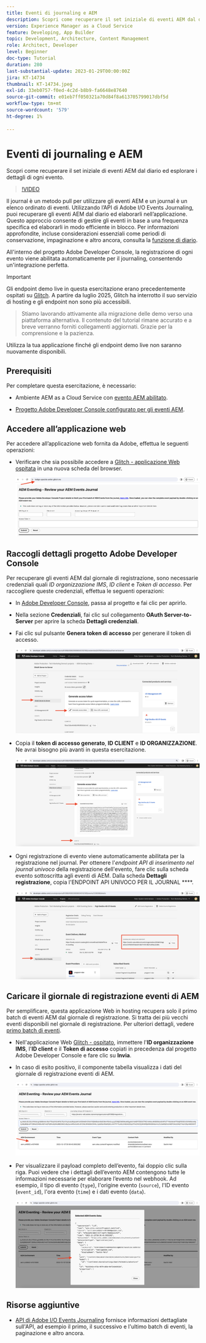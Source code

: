 ```yaml
---
title: Eventi di journaling e AEM
description: Scopri come recuperare il set iniziale di eventi AEM dal diario ed esplorare i dettagli di ogni evento.
version: Experience Manager as a Cloud Service
feature: Developing, App Builder
topic: Development, Architecture, Content Management
role: Architect, Developer
level: Beginner
doc-type: Tutorial
duration: 280
last-substantial-update: 2023-01-29T00:00:00Z
jira: KT-14734
thumbnail: KT-14734.jpeg
exl-id: 33eb0757-f0ed-4c2d-b8b9-fa6648e87640
source-git-commit: e01eb7ff050321a70d84f8a613705799017dbf5d
workflow-type: tm+mt
source-wordcount: '579'
ht-degree: 1%

---
```


# Eventi di journaling e AEM

Scopri come recuperare il set iniziale di eventi AEM dal diario ed esplorare i dettagli di ogni evento.

>[!VIDEO](https://video.tv.adobe.com/v/3427052?quality=12&learn=on)

Il journal è un metodo pull per utilizzare gli eventi AEM e un journal è un elenco ordinato di eventi. Utilizzando l’API di Adobe I/O Events Journaling, puoi recuperare gli eventi AEM dal diario ed elaborarli nell’applicazione. Questo approccio consente di gestire gli eventi in base a una frequenza specifica ed elaborarli in modo efficiente in blocco. Per informazioni approfondite, incluse considerazioni essenziali come periodi di conservazione, impaginazione e altro ancora, consulta la [funzione di diario](https://developer.adobe.com/events/docs/guides/journaling_intro/).

All&#39;interno del progetto Adobe Developer Console, la registrazione di ogni evento viene abilitata automaticamente per il journaling, consentendo un&#39;integrazione perfetta.

>[!IMPORTANT]
>
>Gli endpoint demo live in questa esercitazione erano precedentemente ospitati su [Glitch](https://glitch.com/). A partire da luglio 2025, Glitch ha interrotto il suo servizio di hosting e gli endpoint non sono più accessibili.
>>Stiamo lavorando attivamente alla migrazione delle demo verso una piattaforma alternativa. Il contenuto del tutorial rimane accurato e a breve verranno forniti collegamenti aggiornati.
>>Grazie per la comprensione e la pazienza.

Utilizza la tua applicazione finché gli endpoint demo live non saranno nuovamente disponibili.

## Prerequisiti

Per completare questa esercitazione, è necessario:

- Ambiente AEM as a Cloud Service con [evento AEM abilitato](https://developer.adobe.com/experience-cloud/experience-manager-apis/guides/events/#enable-aem-events-on-your-aem-cloud-service-environment).

- [Progetto Adobe Developer Console configurato per gli eventi AEM](https://developer.adobe.com/experience-cloud/experience-manager-apis/guides/events/#how-to-subscribe-to-aem-events-in-the-adobe-developer-console).

## Accedere all’applicazione web

Per accedere all’applicazione web fornita da Adobe, effettua le seguenti operazioni:

- Verificare che sia possibile accedere a [Glitch - applicazione Web ospitata](https://indigo-speckle-antler.glitch.me/) in una nuova scheda del browser.

  ![Glitch - applicazione Web ospitata](../assets/examples/journaling/glitch-hosted-web-application.png)

## Raccogli dettagli progetto Adobe Developer Console

Per recuperare gli eventi AEM dal giornale di registrazione, sono necessarie credenziali quali _ID organizzazione IMS_, _ID client_ e _Token di accesso_. Per raccogliere queste credenziali, effettua le seguenti operazioni:

- In [Adobe Developer Console](https://developer.adobe.com), passa al progetto e fai clic per aprirlo.

- Nella sezione **Credenziali**, fai clic sul collegamento **OAuth Server-to-Server** per aprire la scheda **Dettagli credenziali**.

- Fai clic sul pulsante **Genera token di accesso** per generare il token di accesso.

  ![Progetto Adobe Developer Console - Genera token di accesso](../assets/examples/journaling/adobe-developer-console-project-generate-access-token.png)

- Copia il **token di accesso generato**, **ID CLIENT** e **ID ORGANIZZAZIONE**. Ne avrai bisogno più avanti in questa esercitazione.

  ![Credenziali copia progetto Adobe Developer Console](../assets/examples/journaling/adobe-developer-console-project-copy-credentials.png)

- Ogni registrazione di evento viene automaticamente abilitata per la registrazione nel journal. Per ottenere l&#39;_endpoint API di inserimento nel journal univoco_ della registrazione dell&#39;evento, fare clic sulla scheda evento sottoscritta agli eventi di AEM. Dalla scheda **Dettagli registrazione**, copia l&#39;ENDPOINT API UNIVOCO PER IL JOURNAL ****.

  ![Scheda Eventi progetto Adobe Developer Console](../assets/examples/journaling/adobe-developer-console-project-events-card.png)

## Caricare il giornale di registrazione eventi di AEM

Per semplificare, questa applicazione Web in hosting recupera solo il primo batch di eventi AEM dal giornale di registrazione. Si tratta dei più vecchi eventi disponibili nel giornale di registrazione. Per ulteriori dettagli, vedere [primo batch di eventi](https://developer.adobe.com/events/docs/guides/api/journaling_api/#fetching-your-first-batch-of-events-from-the-journal).

- Nell&#39;applicazione Web [Glitch - ospitato](https://indigo-speckle-antler.glitch.me/), immettere l&#39;**ID organizzazione IMS**, l&#39;**ID client** e il **Token di accesso** copiati in precedenza dal progetto Adobe Developer Console e fare clic su **Invia**.

- In caso di esito positivo, il componente tabella visualizza i dati del giornale di registrazione eventi di AEM.

  ![Dati diario eventi AEM](../assets/examples/journaling/load-journal.png)

- Per visualizzare il payload completo dell’evento, fai doppio clic sulla riga. Puoi vedere che i dettagli dell’evento AEM contengono tutte le informazioni necessarie per elaborare l’evento nel webhook. Ad esempio, il tipo di evento (`type`), l&#39;origine evento (`source`), l&#39;ID evento (`event_id`), l&#39;ora evento (`time`) e i dati evento (`data`).

  ![Payload evento AEM completo](../assets/examples/journaling/complete-journal-data.png)

## Risorse aggiuntive

- [API di Adobe I/O Events Journaling](https://developer.adobe.com/events/docs/guides/api/journaling_api/) fornisce informazioni dettagliate sull&#39;API, ad esempio il primo, il successivo e l&#39;ultimo batch di eventi, la paginazione e altro ancora.

